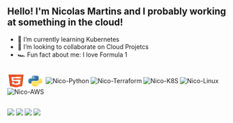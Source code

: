 ## Hello! I'm Nicolas Martins and I probably working at something in the cloud! 


- 🌱 I’m currently learning Kubernetes
- 👯 I’m looking to collaborate on Cloud Projetcs
- 🏎️ Fun fact about me: I love Formula 1

<div style="display: inline_block"><br>
  <img align="center" alt="Nico-HTML" height="30" width="40" src="https://raw.githubusercontent.com/devicons/devicon/master/icons/html5/html5-original.svg">
  <img align="center" alt="Nico-Python" height="30" width="40" src="https://raw.githubusercontent.com/devicons/devicon/master/icons/python/python-original.svg">
  <img align="center" alt="Nico-Python" height="30" width="40"
src="https://cdn.jsdelivr.net/gh/devicons/devicon@latest/icons/terraform/terraform-original.svg">
  <img align="center" alt="Nico-Terraform" height="30" width="40"
src="https://cdn.jsdelivr.net/gh/devicons/devicon@latest/icons/docker/docker-original.svg">
  <img align="center" alt="Nico-K8S" height="30" width="40"
src="https://cdn.jsdelivr.net/gh/devicons/devicon@latest/icons/kubernetes/kubernetes-original.svg">
  <img align="center" alt="Nico-Linux" height="30" width="40"
src="https://cdn.jsdelivr.net/gh/devicons/devicon@latest/icons/linux/linux-original.svg">
  <img align="center" alt="Nico-AWS" height="30" width="40"
  <img align="center" alt="Nico-AWS" height="30" width="40"
src="https://cdn.jsdelivr.net/gh/devicons/devicon@latest/icons/amazonwebservices/amazonwebservices-plain-wordmark.svg">


</div>

  ##

<div> 
  <a href="https://www.instagram.com/_nicolas.imartinss/" target="_blank"><img src="https://img.shields.io/badge/-Instagram-%23E4405F?style=for-the-badge&logo=instagram&logoColor=white" target="_blank"></a>
  <a href = "mailto:nicolas.inaciomm@gmail.com"><img src="https://img.shields.io/badge/-Gmail-%23333?style=for-the-badge&logo=gmail&logoColor=white" target="_blank"></a>
  <a href="https://www.linkedin.com/in/nicolasimartins/" target="_blank"><img src="https://img.shields.io/badge/-LinkedIn-%230077B5?style=for-the-badge&logo=linkedin&logoColor=white" target="_blank"></a> 
  <a href="https://medium.com/@nicolas.inaciomm" target="_blank"><img src="https://img.shields.io/badge/Medium-12100E?style=for-the-badge&logo=medium&logoColor=white" target="_blank"></a> 
  
</div>

